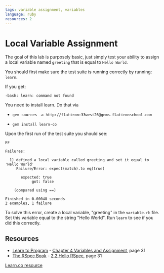 ```yaml
---
tags: variable assignment, variables
language: ruby
resources: 2
---
```


# Local Variable Assignment

The goal of this lab is purposely basic, just simply test your ability to assign a local variable named `greeting` that is equal to `Hello World`.

You should first make sure the test suite is running correctly by running: `learn`.

If you get:

```
-bash: learn: command not found
```

You need to install learn. Do that via

* `gem sources -a http://flatiron:33west26@gems.flatironschool.com`

* `gem install learn-co`

Upon the first run of the test suite you should see:

```
FF

Failures:

  1) defined a local variable called greeting and set it equal to 'Hello World'
     Failure/Error: expect(match).to eq(true)

       expected: true
            got: false

    (compared using ==)

Finished in 0.00048 seconds
2 examples, 1 failure
```

To solve this error, create a local variable, "greeting" in the `variable.rb` file. Set this variable equal to the string "Hello World". Run `learn` to see if you did this correctly.

## Resources
* [Learn to Program](http://books.flatironschool.com/books/43) - [Chapter 4 Variables and Assignment](http://books.flatironschool.com/books/43?page=31), page 31
* [The RSpec Book](http://books.flatironschool.com/books/20) - [2.2 Hello RSpec](http://books.flatironschool.com/books/20?page=31), page 31

<a href='https://learn.co/lessons/ruby-variable-assignment' data-visibility='hidden'>Learn.co resource</a>
